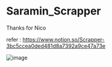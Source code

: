 # Saramin_Scrapper
Thanks for Nico

refer : https://www.notion.so/Scrapper-3bc5ccea0ded481d8a7392a9ce47a73e

![image](https://user-images.githubusercontent.com/72333472/122654123-1bf71d00-d184-11eb-92b2-773b91b63d31.png)
